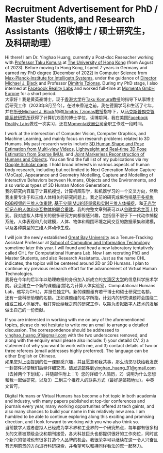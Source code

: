 # Recruitment Advertisement for PhD / Master Students, and Research Assistants（招收博士 / 硕士研究生，及科研助理）

Hi there! I am Dr. Yinghao Huang, currently a Post-doc Reseacher working with [Professor Taku Komura](https://i.cs.hku.hk/~taku/) at [The University of Hong Kong](https://www.hku.hk/) (from August of 2023). Before moving to Hong Kong, I spent 7 years in Germany and earned my PhD degree (December of 2022) in Computer Science from [Max-Planck-Institute for Intelligetn Systems](https://is.mpg.de/), under the guidance of [Director Michael J. Black](https://ps.is.mpg.de/person/black) and Professor [Dimitris Tzionas](https://dtzionas.com/). During my PhD stage, I also interned at [Facebook Reality Labs](https://about.meta.com/realitylabs/) and worked full-time at [Momenta GmbH Europe](https://www.momenta.cn/en/) for a short period.\
大家好！我是黄英豪博士，现于[香港大学](https://www.hku.hk/)在[Taku Komura教授](https://i.cs.hku.hk/~taku/)的指导下从事博士后研究工作（2023年8月至今）。在过来香港之前，我在德国学习和生活了七年，并在[所长Michael J. Black](https://ps.is.mpg.de/person/black)的和[Dimitris Tzionas教授](https://dtzionas.com/)指导下，从[马克斯普朗克智能系统研究所](https://is.mpg.de/)获得了计算机方面的博士学位。读博期间，我在美国[Facebook Reality Labs](https://about.meta.com/realitylabs/)做过一次实习，还在[Momenta欧洲公司](https://www.momenta.cn/en/)全职工作过一段时间。

I work at the intersection of Computer Vision, Computer Graphics, and Machine Learning, and mainly focus on research problems related to 3D Humans. My past research works include [3D Human Shape and Pose Estimation from Multi-view Videos](https://ps.is.mpg.de/publications/muvs-3dv-2017), [Lightweight and Real-time 3D Pose Estimation from Sparse IMUs](https://dip.is.tue.mpg.de/), and [Joint Markerless Reconstruction of Humans and Objects](https://intercap.is.tue.mpg.de/). You can find the full list of my publications via my [Google Scholar page](https://scholar.google.com/citations?user=C3KJzwEAAAAJ). I hold broad interests in various aspects of human body research, including but not limited to Next Generation Motion Capture (MoCap), Appearance and Geometry Modelling, Capture and Modelling of Interactive Behaviors between Humans, Objects and the Environments, and also various types of 3D Human Motion Generations.\
我的研究内容属于计算机视觉，计算机图形学，和机器学习的一个交叉方向，然后我主要专注于和三维人体相关的研究问题上。我之前的研究成果包括[基于多视角RGB视频的三维人体重建](https://ps.is.mpg.de/publications/muvs-3dv-2017), [基于少量IMU的轻量级和实时三维人体捕捉](https://dip.is.tue.mpg.de/)，和[无光学标记点的人体和交互物体的联合重建](https://intercap.is.tue.mpg.de/)。我的完整文章列表可以从[谷歌学术主页](https://scholar.google.com/citations?user=C3KJzwEAAAAJ)上找到。我对虚拟人体相关的很多研究方向都很感兴趣，包括但不限于下一代动作捕捉系统，人体表观和几何建模，人体、物体和周围环境之间交互的数据采集和建模，以及各种类型的三维人体动作生成。

I will join the newly established [Great Bay University](https://www.gbu.edu.cn/?lang=en) as a Tenure-Tracking Assistant Professor at [School of Computing and Information Technology](https://www.gbu.edu.cn/menu/177) sometime later this year. I will found and head a new laboratory tentatively called CHL for Computational Humans Lab. Now I am recruting PhD and Master Students, and also Research Assistants. Just as the name CHL indicates, the topics will be centered around 2D or 3D Humans. I plan to continue my previous research effort for the advancement of Virtual Human Technologies.\
我将在今年的后半年以助理教授的身份加入新成立的[大湾区大学](https://www.gbu.edu.cn/?lang=en)的信息科学技术学院。我会建立一个新的课题组(暂名为计算人体实验室，Computational Humans Lab，缩写为CHL)，并担任独立PI。新的课题组有若干博士和硕士研究生名额，还有一些科研助理的名额。正如课题组的名字所指，计划内的研究课题将会围绕二维或三维人体展开。我打算延续我之前的研究工作，以期为虚拟数字人技术的发展做出自己的一份贡献。

If you are interested in working with me on any of the aforementioned topics, please do not hesitate to write me an email to arrange a detailed discussion. The correspondence should be addressed to yinghao_huang_91@gmail.com with the two underscores removed, and along with the enquiry email please also include: 1) your detaild CV, 2) a statement of why you want to work with me, and 3) contact details of two or three referees (email addresses highly preferred). The language can be either English or Chinese.\
如果您对上面提到的任一课题感兴趣，并且愿意和我共事，那么请您尽快给我发送一封邮件以便我们后续详细交流。请发送邮件到yinghao_huang_91@gmail.com（去掉两个下划线），并随邮件附上：1）您的详细个人简历，2）说明为什么您想和我一起做研究，以及3）二到三个推荐人的联系方式（最好是邮箱地址）。中英文皆可。

Digital Humans or Virtual Humans has become a hot topic in both academia and industry, wtih many papers published at top-tier conferences and journals every year, many working opportunites offered at tech gaints, and also many chances to build your name in this relatively new area. I am humbled to be able to continue exploring along this exciting and promising direction, and I look forward to working with you who also think so.\
当前数字人或者虚拟人已经成为学术界和工业界的一个研究热点，每年都有很多相关的文章被顶级会议和期刊接受，各大科技巨头也都提供很好的工作岗位，同时这个新兴的领域也有很多打造个人品牌的机会。我很荣幸可以继续在这一令人兴奋且有光明前景的方向进行科研探索，并希望可以和持同样看法的您一起努力。
